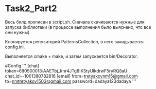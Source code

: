 # Task2_Part2

Весь билд прописан в script.sh. Сначала скачиваются нужные для запуска библиотеки (в процессе выполнения было выяснено, что все они нужны).

Клонируется репозиторий PatternsCollection, в него закидывается config.ini.

Выполняется cmake + make, и затем запускается bin/Decorator.

#Config
'''
[chat]
token=680500013:AAETbj_knr4JTg8IKStyUlkdrwF5ryRQ8aU
chat_id=-1001380782816
[email]
from=tretyakovnm15@gmail.com
to=nmtretyakov1503@gmail.com
password=dadaya123dadaya
'''